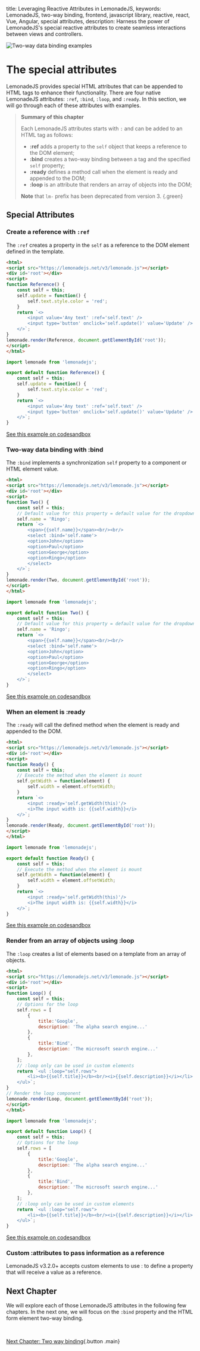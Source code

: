 title: Leveraging Reactive Attributes in LemonadeJS,
keywords: LemonadeJS, two-way binding, frontend, javascript library, reactive, react, Vue, Angular, special attributes,
description: Harness the power of LemonadeJS's special reactive attributes to create seamless interactions between views and controllers.

![Two-way data binding examples](img/forms.png)

The special attributes
======================

LemonadeJS provides special HTML attributes that can be appended to HTML tags to enhance their functionality. There are four native LemonadeJS attributes: `:ref`, `:bind`, `:loop`, and `:ready`. In this section, we will go through each of these attributes with examples.  
  
> **Summary of this chapter**
>
> Each LemonadeJS attributes starts with `:` and can be added to an HTML tag as follows:  
>
> - **:ref** adds a property to the `self` object that keeps a reference to the DOM element;
> - **:bind** creates a two-way binding between a tag and the specified `self` property;
> - **:ready** defines a method call when the element is ready and appended to the DOM;
> - **:loop** is an attribute that renders an array of objects into the DOM;
>
> **Note** that `lm-` prefix has been deprecated from version 3.
{.green}
 
Special Attributes
------------------

### Create a reference with `:ref`

The `:ref` creates a property in the `self` as a reference to the DOM element defined in the template.  
  

```html
<html>
<script src="https://lemonadejs.net/v3/lemonade.js"></script>
<div id='root'></div>
<script>
function Reference() {
    const self = this;
    self.update = function() {
        self.text.style.color = 'red';
    }
    return `<>
        <input value='Any text' :ref='self.text' />
        <input type='button' onclick='self.update()' value='Update' />
    </>`;
}
lemonade.render(Reference, document.getElementById('root'));
</script>
</html>
```
```javascript
import lemonade from 'lemonadejs';

export default function Reference() {
    const self = this;
    self.update = function() {
        self.text.style.color = 'red';
    }
    return `<>
        <input value='Any text' :ref='self.text' />
        <input type='button' onclick='self.update()' value='Update' />
    </>`;
}
```

[See this example on codesandbox](https://codesandbox.io/s/lemonadejs-references-4nqikx)

  
  
  

### Two-way data binding with :bind

The `:bind` implements a synchronization `self` property to a component or HTML element value.  
  

```html
<html>
<script src="https://lemonadejs.net/v3/lemonade.js"></script>
<div id='root'></div>
<script>
function Two() {
    const self = this;
    // Default value for this property = default value for the dropdown
    self.name = 'Ringo';
    return `<>
        <span>{{self.name}}</span><br/><br/>
        <select :bind='self.name'>
        <option>John</option>
        <option>Paul</option>
        <option>George</option>
        <option>Ringo</option>
        </select>
    </>`;
}
lemonade.render(Two, document.getElementById('root'));
</script>
</html>
```
```javascript
import lemonade from 'lemonadejs';

export default function Two() {
    const self = this;
    // Default value for this property = default value for the dropdown
    self.name = 'Ringo';
    return `<>
        <span>{{self.name}}</span><br/><br/>
        <select :bind='self.name'>
        <option>John</option>
        <option>Paul</option>
        <option>George</option>
        <option>Ringo</option>
        </select>
    </>`;
}
```

[See this example on codesandbox](https://codesandbox.io/s/two-way-data-binding-4b212q)

  
  
  

### When an element is :ready

The `:ready` will call the defined method when the element is ready and appended to the DOM.  
  
```html
<html>
<script src="https://lemonadejs.net/v3/lemonade.js"></script>
<div id='root'></div>
<script>
function Ready() {
    const self = this;
    // Execute the method when the element is mount
    self.getWidth = function(element) {
        self.width = element.offsetWidth;
    }
    return `<>
        <input :ready='self.getWidth(this)'/>
        <i>The input width is: {{self.width}}</i>
    </>`;
}
lemonade.render(Ready, document.getElementById('root'));
</script>
</html>
```
```javascript
import lemonade from 'lemonadejs';

export default function Ready() {
    const self = this;
    // Execute the method when the element is mount
    self.getWidth = function(element) {
        self.width = element.offsetWidth;
    }
    return `<>
        <input :ready='self.getWidth(this)'/>
        <i>The input width is: {{self.width}}</i>
    </>`;
}
```

[See this example on codesandbox](https://codesandbox.io/s/element-is-ready-164vdj)

  
  
  

### Render from an array of objects using :loop

The `:loop` creates a list of elements based on a template from an array of objects.  
  
```html
<html>
<script src="https://lemonadejs.net/v3/lemonade.js"></script>
<div id='root'></div>
<script>
function Loop() {
    const self = this;
    // Options for the loop
    self.rows = [
        {
            title:'Google',
            description: 'The alpha search engine...'
        },
        {
            title:'Bind',
            description: 'The microsoft search engine...'
        },
    ];
    // :loop only can be used in custom elements
    return `<ul :loop="self.rows">
        <li><b>{{self.title}}</b><br/><i>{{self.description}}</i></li>
    </ul>`;
}
// Render the loop component
lemonade.render(Loop, document.getElementById('root'));
</script>
</html>
```
```javascript
import lemonade from 'lemonadejs';

export default function Loop() {
    const self = this;
    // Options for the loop
    self.rows = [
        {
            title:'Google',
            description: 'The alpha search engine...'
        },
        {
            title:'Bind',
            description: 'The microsoft search engine...'
        },
    ];
    // :loop only can be used in custom elements
    return `<ul :loop="self.rows">
        <li><b>{{self.title}}</b><br/><i>{{self.description}}</i></li>
    </ul>`;
}
```

[See this example on codesandbox](https://codesandbox.io/s/render-from-an-array-of-objects-exexiu)

  

### Custom :attributes to pass information as a reference

LemonadeJS v3.2.0+ accepts custom elements to use : to define a property that will receive a value as a reference.  
  
  

Next Chapter
------------

We will explore each of those LemonadeJS attributes in the following few chapters. In the next one, we will focus on the `:bind` property and the HTML form element two-way binding.

&nbsp;

[Next Chapter: Two way binding](/docs/v3/two-way-binding){.button .main}